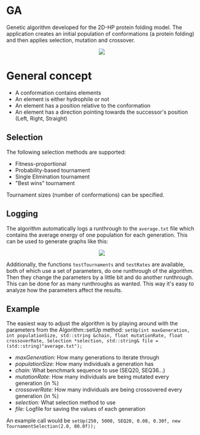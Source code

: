 GA
==

Genetic algorithm developed for the 2D-HP protein folding model. The application creates an initial population of conformations (a protein folding) and then applies selection, mutation and crossover.

<p align="center">
  <img src="https://raw.githubusercontent.com/mreinfurt/GeneticAlgorithm/master/information/preview.png">
</p>

# General concept
- A conformation contains elements
- An element is either hydrophile or not
- An element has a position relative to the conformation
- An element has a direction pointing towards the successor's position (Left, Right, Straight)

## Selection
The following selection methods are supported: 
- Fitness-proportional
- Probability-based tournament
- Single Elimination tournament
- "Best wins" tournament

Tournament sizes (number of conformations) can be specified.

## Logging
The algorithm automatically logs a runthrough to the ```average.txt``` file which contains the average energy of one population for each generation. This can be used to generate graphs like this:
<p align="center">
  <img src="https://raw.githubusercontent.com/mreinfurt/GeneticAlgorithm/master/information/seq50.png">
</p>

Additionally, the functions ```testTournaments``` and ```testRates``` are available, both of which use a set of parameters, do one runthrough of the algorithm. Then they change the parameters by a little bit and do another runthrough. This can be done for as many runthroughs as wanted. This way it's easy to analyze how the parameters affect the results.

## Example
The easiest way to adjust the algorithm is by playing around with the parameters from the Algorithm::setUp method:
```setUp(int maxGeneration, int populationSize, std::string &chain, float mutationRate, float crossoverRate, Selection *selection, std::string& file = (std::string)"average.txt");```

- *maxGeneration:* How many generations to iterate through
- *populationSize:* How many individuals a generation has
- *chain:* What benchmark sequence to use (SEQ20, SEQ36…)
- *mutationRate:* How many individuals are being mutated every generation (in %)
- *crossoverRate:* How many individuals are being crossovered every generation (in %)
- *selection:* What selection method to use
- *file:* Logfile for saving the values of each generation

An example call would be ```setUp(250, 5000, SEQ20, 0.08, 0.30f, new TournamentSelection(2.0, 80.0f));```
